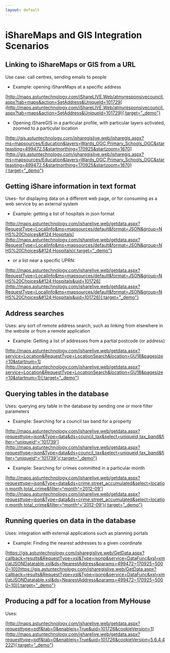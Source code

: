 ```yaml
---
layout: default
---
```


# iShareMaps and GIS Integration Scenarios

## Linking to iShareMaps or GIS from a URL

Use case: call centres, sending emails to people

* Example: opening iShareMaps at a specific address

[http://maps.astuntechnology.com/iShareLIVE.Web/atmyresponsivecouncil.aspx?tab=maps&action=SetAddress&UniqueId=101729](http://maps.astuntechnology.com/iShareLIVE.Web/atmyresponsivecouncil.aspx?tab=maps&action=SetAddress&UniqueId=101729){:target="_demo"}

* Opening iShareGIS in a particular profile, with particular layers activated, zoomed to a particular location

[http://gis.astuntechnology.com/isharegislive.web/isharegis.aspx?ms=mapsources/Education&layers=Wards_OGC,Primary_Schools_OGC&starteasting=499472.5&startnorthing=170925&startzoom=1670](http://gis.astuntechnology.com/isharegislive.web/isharegis.aspx?ms=mapsources/Education&layers=Wards_OGC,Primary_Schools_OGC&starteasting=499472.5&startnorthing=170925&startzoom=1670){:target="_demo"}

## Getting iShare information in text format

Uses- for displaying data on a different web page, or for consuming as a web service by an external system

* Example: getting a list of hospitals in json format

[http://maps.astuntechnology.com/isharelive.web/getdata.aspx?RequestType=LocalInfo&ms=mapsources/default&format=JSON&group=NHS%20Choices&#124;Hospitals](http://maps.astuntechnology.com/isharelive.web/getdata.aspx?RequestType=LocalInfo&ms=mapsources/default&format=JSON&group=NHS%20Choices&#124;Hospitals){:target="_demo"}

* or a list near a specific UPRN:

[http://maps.astuntechnology.com/isharelive.web/getdata.aspx?RequestType=LocalInfo&ms=mapsources/default&format=JSON&group=NHS%20Choices&#124;Hospitals&uid=101726](http://maps.astuntechnology.com/isharelive.web/getdata.aspx?RequestType=LocalInfo&ms=mapsources/default&format=JSON&group=NHS%20Choices&#124;Hospitals&uid=101726){:target="_demo"}

## Address searches

Uses: any sort of remote address search, such as linking from elsewhere in the website or from a remote application

* Example: Getting a list of addresses from a partial postcode (or address)

[http://maps.astuntechnology.com/isharelive.web/getdata.aspx?service=Location&RequestType=LocationSearch&location=GU18&pagesize=10&startnum=1](http://maps.astuntechnology.com/isharelive.web/getdata.aspx?service=Location&RequestType=LocationSearch&location=GU18&pagesize=10&startnum=1){:target="_demo"}

## Querying tables in the database

Uses: querying any table in the database by sending one or more filter parameters

* Example: Searching for a council tax band for a property

[http://maps.astuntechnology.com/isharelive.web/getdata.aspx?requesttype=json&Type=data&ds=council_tax&select=uniqueid,tax_band&filter=^uniqueid^='101739'](http://maps.astuntechnology.com/isharelive.web/getdata.aspx?requesttype=json&Type=data&ds=council_tax&select=uniqueid,tax_band&filter=^uniqueid^='101739'){:target="_demo"}

* Example: Searching for crimes committed in a particular month

[http://maps.astuntechnology.com/isharelive.web/getdata.aspx?requesttype=json&Type=data&ds=crime.street_accumulated&select=location,month,total_crime&filter=^month^=2012-09'](http://maps.astuntechnology.com/isharelive.web/getdata.aspx?requesttype=json&Type=data&ds=crime.street_accumulated&select=location,month,total_crime&filter=^month^='2012-09'){:target="_demo"}

## Running queries on data in the database

Uses: integration with external applications such as planning portals

* Example: Finding the nearest addresses to a given coordinate

[https://gis.astuntechnology.com/isharegislive.web/GetData.aspx?callback=results&RequestType=xsl&Type=jsonp&service=DataFunc&xsl=xml/atJSONDatatable.xsl&ds=NearestAddress&params=499472~170925~5000~10](https://gis.astuntechnology.com/isharegislive.web/GetData.aspx?callback=results&RequestType=xsl&Type=jsonp&service=DataFunc&xsl=xml/atJSONDatatable.xsl&ds=NearestAddress&params=499472~170925~5000~10){:target="_demo"}

## Producing a pdf for a location from MyHouse

Uses: 

[http://maps.astuntechnology.com/isharelive.web/getdata.aspx?requesttype=pdf&tab=0&enablejs=True&uid=101726&cookieVersion=1](http://maps.astuntechnology.com/isharelive.web/getdata.aspx?requesttype=pdf&tab=0&enablejs=True&uid=101726&cookieVersion=5.6.4.4222){:target="_demo"}








